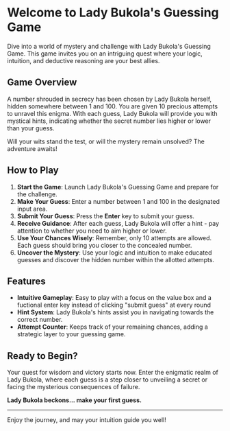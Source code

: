 # Welcome to Lady Bukola's Guessing Game

Dive into a world of mystery and challenge with Lady Bukola's Guessing Game. This game invites you on an intriguing quest where your logic, intuition, and deductive reasoning are your best allies.

## Game Overview

A number shrouded in secrecy has been chosen by Lady Bukola herself, hidden somewhere between 1 and 100. You are given 10 precious attempts to unravel this enigma. With each guess, Lady Bukola will provide you with mystical hints, indicating whether the secret number lies higher or lower than your guess.

Will your wits stand the test, or will the mystery remain unsolved? The adventure awaits!

## How to Play

1. **Start the Game**: Launch Lady Bukola's Guessing Game and prepare for the challenge.
2. **Make Your Guess**: Enter a number between 1 and 100 in the designated input area.
3. **Submit Your Guess**: Press the **Enter** key to submit your guess.
4. **Receive Guidance**: After each guess, Lady Bukola will offer a hint - pay attention to whether you need to aim higher or lower.
5. **Use Your Chances Wisely**: Remember, only 10 attempts are allowed. Each guess should bring you closer to the concealed number.
6. **Uncover the Mystery**: Use your logic and intuition to make educated guesses and discover the hidden number within the allotted attempts.

## Features

- **Intuitive Gameplay**: Easy to play with a focus on the value box and a fuctional enter key instead of clicking "submit guess" at every round
- **Hint System**: Lady Bukola's hints assist you in navigating towards the correct number.
- **Attempt Counter**: Keeps track of your remaining chances, adding a strategic layer to your guessing game.

## Ready to Begin?

Your quest for wisdom and victory starts now. Enter the enigmatic realm of Lady Bukola, where each guess is a step closer to unveiling a secret or facing the mysterious consequences of failure.

**Lady Bukola beckons... make your first guess.**

---

Enjoy the journey, and may your intuition guide you well!
